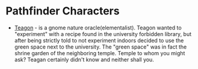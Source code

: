 # Pathfinder Characters
* [Teagon](characters/teagon) - is a gnome nature oracle(elementalist). Teagon wanted to "experiment" with a recipe found in the university forbidden 
library, but after being strictly told to not experiment indoors decided to use the green space next to the university. 
The "green space" was in fact the shrine garden of the neighboring temple. Temple to whom you might ask? Teagan 
certainly didn't know and neither shall you.
